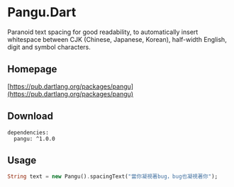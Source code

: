 Pangu.Dart
==========

Paranoid text spacing for good readability, to automatically insert whitespace between CJK (Chinese, Japanese, Korean), half-width English, digit and symbol characters.

## Homepage

[https://pub.dartlang.org/packages/pangu](https://pub.dartlang.org/packages/pangu)

## Download

```
dependencies:
  pangu: ^1.0.0
```

## Usage

```dart
String text = new Pangu().spacingText("當你凝視著bug，bug也凝視著你");
```

